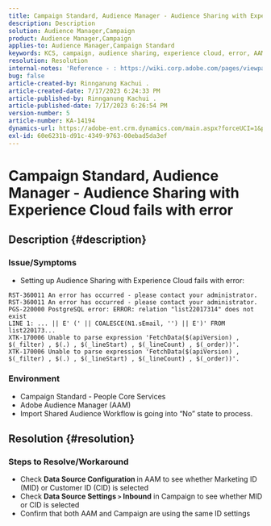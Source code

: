 ```yaml
---
title: Campaign Standard, Audience Manager - Audience Sharing with Experience Cloud fails with error
description: Description
solution: Audience Manager,Campaign
product: Audience Manager,Campaign
applies-to: Audience Manager,Campaign Standard
keywords: KCS, campaign, audience sharing, experience cloud, error, AAM
resolution: Resolution
internal-notes: 'Reference - : https://wiki.corp.adobe.com/pages/viewpage.action?pageId=1061261145#space-menu-link-content  Resolved in - https://jira.corp.adobe.com/browse/CAMP-34744'
bug: false
article-created-by: Rinnganung Kachui .
article-created-date: 7/17/2023 6:24:33 PM
article-published-by: Rinnganung Kachui .
article-published-date: 7/17/2023 6:26:54 PM
version-number: 5
article-number: KA-14194
dynamics-url: https://adobe-ent.crm.dynamics.com/main.aspx?forceUCI=1&pagetype=entityrecord&etn=knowledgearticle&id=ea99b329-cf24-ee11-9cbd-6045bd0065f9
exl-id: 60e6231b-d91c-4349-9763-00ebad5da3ef
---
```

# Campaign Standard, Audience Manager - Audience Sharing with Experience Cloud fails with error

## Description {#description}




### Issue/Symptoms



- Setting up Audience Sharing with Experience Cloud fails with error:



```
RST-360011 An error has occurred - please contact your administrator.
RST-360011 An error has occurred - please contact your administrator.
PGS-220000 PostgreSQL error: ERROR: relation "list22017314" does not exist
LINE 1: ... || E' (' || COALESCE(N1.sEmail, '') || E')' FROM list220173...
XTK-170006 Unable to parse expression 'FetchData($(apiVersion) , $(_filter) , $(.) , $(_lineStart) , $(_lineCount) , $(_order))'.
XTK-170006 Unable to parse expression 'FetchData($(apiVersion) , $(_filter) , $(.) , $(_lineStart) , $(_lineCount) , $(_order))'.
```






### Environment



- Campaign Standard - People Core Services
- Adobe Audience Manager (AAM)
- Import Shared Audience Workflow is going into “No” state to process.









## Resolution {#resolution}




### Steps to Resolve/Workaround



- Check <b>Data Source Configuration </b>in AAM to see whether Marketing ID (MID) or Customer ID (CID) is selected
- Check <b>Data Source Settings `>`  Inbound</b> in Campaign to see whether MID or CID is selected
- Confirm that both AAM and Campaign are using the same ID settings
